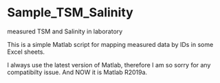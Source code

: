 # Sample_TSM_Salinity
measured TSM and Salinity in laboratory  

This is a simple Matlab script for mapping measured data by IDs in some Excel sheets.

I always use the latest version of Matlab, therefore I am so sorry for any compatibilty issue.
And NOW it is Matlab R2019a.
